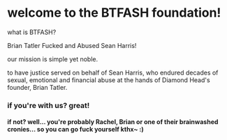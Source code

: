 # welcome to the BTFASH foundation!

what is BTFASH?

Brian Tatler Fucked and Abused Sean Harris!

our mission is simple yet noble.

to have justice served on behalf of Sean Harris, who endured decades of sexual, emotional and financial abuse at the hands of Diamond Head's founder, Brian Tatler.

### if you're with us? great!

#### if not? well... you're probably Rachel, Brian or one of their brainwashed cronies... so you can go fuck yourself kthx~ :)
